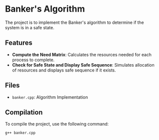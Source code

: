 # Banker's Algorithm

The project is to implement the Banker's algorithm to determine if the system is in a safe state.

## Features

- **Compute the Need Matrix**: Calculates the resources needed for each process to complete.
- **Check for Safe State and Display Safe Sequence**: Simulates allocation of resources and displays safe sequence if it exists.

## Files

- `banker.cpp`: Algorithm Implementation

## Compilation

To compile the project, use the following command:

```bash
g++ banker.cpp
